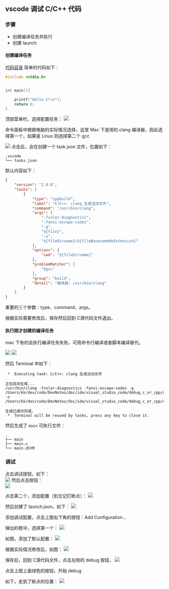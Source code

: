 ## vscode 调试 C/C++ 代码

### 步骤

- 创建编译任务并执行
- 创建 launch

#### 创建编译任务
[代码目录](./demo/)
简单的代码如下：
```c
#include <stdio.h>


int main(){

    printf("Hello C!\n");
    return 0;
}
```

顶部菜单栏，选择配置任务：
![](./imgs/img.png)

命令面板中根据电脑的实际情况选择，这里 Mac 下是用的 clang 编译器，因此选择第一个，如果是 Linux 则选择第二个 gcc

![](./imgs/img_1.png)
点击后，会在创建一个 task.json 文件，位置如下：
```shell
.vscode
└── tasks.json
```
默认内容如下：
```json
{
	"version": "2.0.0",
	"tasks": [
		{
			"type": "cppbuild",
			"label": "C/C++: clang 生成活动文件", 
			"command": "/usr/bin/clang",
			"args": [
				"-fcolor-diagnostics",
				"-fansi-escape-codes",
				"-g",
				"${file}",
				"-o",
				"${fileDirname}/${fileBasenameNoExtension}"
			],
			"options": {
				"cwd": "${fileDirname}"
			},
			"problemMatcher": [
				"$gcc"
			],
			"group": "build",
			"detail": "编译器: /usr/bin/clang"
		}
	]
}
```

重要的三个参数：type、command、args。

根据实际需要修改后，保存然后回到 C源代码文件退出。

#### 执行刚才创建的编译任务

mac 下有的会执行编译任务失败，可用命令行编译或者脚本编译替代。

![](./imgs/img_2.png)
![](./imgs/img_3.png)

然后 Terminal 中如下：
```text
 *  Executing task: C/C++: clang 生成活动文件 

正在启动生成...
/usr/bin/clang -fcolor-diagnostics -fansi-escape-codes -g /Users/kk/dev/code/DevNotes/doc/ide/visual_studio_code/debug_c_or_cpp/demo/main.c -o /Users/kk/dev/code/DevNotes/doc/ide/visual_studio_code/debug_c_or_cpp/demo/main

生成已成功完成。
 *  Terminal will be reused by tasks, press any key to close it. 
```
然后生成了 `main` 可执行文件：
```text
.
├── main
├── main.c
└── main.dSYM
```

### 调试

点击调试按钮，如下：    
![](./imgs/img_4.png)
然后点击按钮：   
![](./imgs/img_5.png)

点击第二个，添加配置（别忘记打断点）：
![](./imgs/img_6.png)

然后创建了 launch.json，如下：
![](./imgs/img_7.png)

添加调试配置，点击上图右下角的按钮：Add Configuration...

弹出的框中，选择第一个：
![](./imgs/img_8.png)

如图，添加了默认配置：
![](./imgs/img_9.png)

根据实际情况修改后，如图：
![](./imgs/img_10.png)

保存后，回到 C源代码文件，点击左侧的 debug 按钮，
![](./imgs/img_10.png)

点击上图上面绿色的按钮，开始 debug

如下，走到了断点的位置：
![](./imgs/img_12.png)






